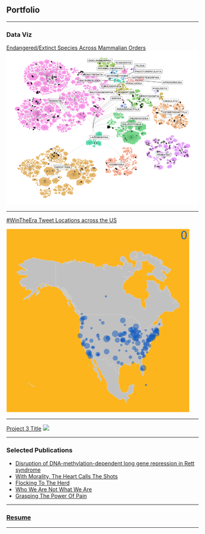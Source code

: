 ## Portfolio

---

### Data Viz 

[Endangered/Extinct Species Across Mammalian Orders](/petetweets)
<img src="images/redlist_hierarchy_plot.png?raw=true"/>

---
[#WinTheEra Tweet Locations across the US](/pdf/sample_presentation.pdf)

<img src="images/wintheeratweetsbyhour.gif?raw=true"/>

---
[Project 3 Title](http://example.com/)
<img src="images/dummy_thumbnail.jpg?raw=true"/>

---

### Selected Publications

- [Disruption of DNA-methylation-dependent long gene repression in Rett syndrome](https://www.nature.com/articles/nature14319)
- [With Morality, The Heart Calls The Shots](https://thehoya.com/gilbert-with-morality-the-heart-calls-the-shots/)
- [Flocking To The Herd](https://thehoya.com/gilbert-flocking-to-the-herd/)
- [Who We Are Not What We Are](https://thehoya.com/gilbert-who-we-are-not-what-we-are/)
- [Grasping The Power Of Pain](https://thehoya.com/gilbert-grasping-the-power-of-pain/)

---

### [Resume](/resume_CaitlinGilbert.pdf)



---
<p style="font-size:11px">
<!-- Remove above link if you don't want to attibute -->
